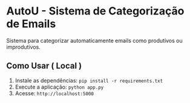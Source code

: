 # AutoU - Sistema de Categorização de Emails

Sistema para categorizar automaticamente emails como produtivos ou improdutivos.

## Como Usar ( Local )

1. Instale as dependências: `pip install -r requirements.txt`
2. Execute a aplicação: `python app.py`
3. Acesse: `http://localhost:5000`
